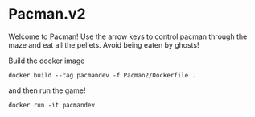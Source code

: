# Pacman.v2

Welcome to Pacman!
Use the arrow keys to control pacman through the maze and eat all the pellets. Avoid being eaten by ghosts!

Build the docker image
````
docker build --tag pacmandev -f Pacman2/Dockerfile .
````
and then run the game!
``````
docker run -it pacmandev 
``````
